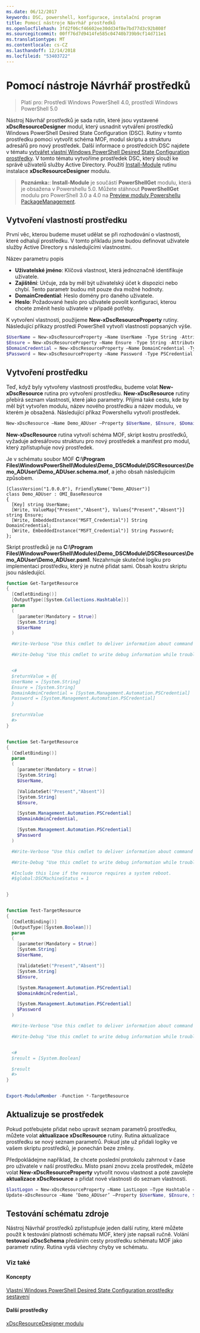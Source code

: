 ```yaml
---
ms.date: 06/12/2017
keywords: DSC, powershell, konfigurace, instalační program
title: Pomocí nástroje Návrhář prostředků
ms.openlocfilehash: 3fd2f06cf46602ee30dd34f8e7bd77d3c92b808f
ms.sourcegitcommit: 00ff76d7d9414fe585c04740b739b9cf14d711e1
ms.translationtype: MT
ms.contentlocale: cs-CZ
ms.lasthandoff: 12/14/2018
ms.locfileid: "53403722"
---
```

# <a name="using-the-resource-designer-tool"></a>Pomocí nástroje Návrhář prostředků

> Platí pro: Prostředí Windows PowerShell 4.0, prostředí Windows PowerShell 5.0

Nástroj Návrhář prostředků je sada rutin, které jsou vystavené **xDscResourceDesigner** modul, který usnadnit vytváření prostředků Windows PowerShell Desired State Configuration (DSC). Rutiny v tomto prostředku pomoci vytvořit schéma MOF, modul skriptu a strukturu adresářů pro nový prostředek. Další informace o prostředcích DSC najdete v tématu [vytvářet vlastní Windows PowerShell Desired State Configuration prostředky](authoringResource.md).
V tomto tématu vytvoříme prostředek DSC, který slouží ke správě uživatelů služby Active Directory.
Použití [Install-Module](/powershell/module/PowershellGet/Install-Module) rutinu instalace **xDscResourceDesigner** modulu.

>**Poznámka:**: **Install-Module** je součástí **PowerShellGet** modulu, která je obsažena v Powershellu 5.0. Můžete stáhnout **PowerShellGet** modulu pro PowerShell 3.0 a 4.0 na [Preview moduly Powershellu PackageManagement](https://www.microsoft.com/en-us/download/details.aspx?id=49186).

## <a name="creating-resource-properties"></a>Vytvoření vlastností prostředku
První věc, kterou budeme muset udělat se při rozhodování o vlastnosti, které odhalují prostředku. V tomto příkladu jsme budou definovat uživatele služby Active Directory s následujícími vlastnostmi.

Název parametru popis
* **Uživatelské jméno**: Klíčová vlastnost, která jednoznačně identifikuje uživatele.
* **Zajištění**: Určuje, zda by měl být uživatelský účet k dispozici nebo chybí. Tento parametr budou mít pouze dva možné hodnoty.
* **DomainCredential**: Heslo domény pro daného uživatele.
* **Heslo**: Požadované heslo pro uživatele povolit konfiguraci, kterou chcete změnit heslo uživatele v případě potřeby.

K vytvoření vlastnosti, použijeme **New-xDscResourceProperty** rutiny. Následující příkazy prostředí PowerShell vytvoří vlastností popsaných výše.

```powershell
$UserName = New-xDscResourceProperty –Name UserName -Type String -Attribute Key
$Ensure = New-xDscResourceProperty –Name Ensure -Type String -Attribute Write –ValidateSet “Present”, “Absent”
$DomainCredential = New-xDscResourceProperty –Name DomainCredential -Type PSCredential -Attribute Write
$Password = New-xDscResourceProperty –Name Password -Type PSCredential -Attribute Write
```

## <a name="create-the-resource"></a>Vytvoření prostředku

Teď, když byly vytvořeny vlastnosti prostředku, budeme volat **New-xDscResource** rutina pro vytvoření prostředku. **New-xDscResource** rutiny přebírá seznam vlastností, které jako parametry. Přijímá také cestu, kde by měl být vytvořen modulu, název nového prostředku a název modulu, ve kterém je obsažená. Následující příkaz Powershellu vytvoří prostředek.

```powershell
New-xDscResource –Name Demo_ADUser –Property $UserName, $Ensure, $DomainCredential, $Password –Path ‘C:\Program Files\WindowsPowerShell\Modules’ –ModuleName Demo_DSCModule
```

**New-xDscResource** rutina vytvoří schéma MOF, skript kostru prostředků, vyžaduje adresářovou strukturu pro nový prostředek a manifest pro modul, který zpřístupňuje nový prostředek.

Je v schématu soubor MOF **C:\Program Files\WindowsPowerShell\Modules\Demo_DSCModule\DSCResources\Demo_ADUser\Demo_ADUser.schema.mof**, a jeho obsah následujícím způsobem.

```
[ClassVersion("1.0.0.0"), FriendlyName("Demo_ADUser")]
class Demo_ADUser : OMI_BaseResource
{
  [Key] string UserName;
  [Write, ValueMap{"Present","Absent"}, Values{"Present","Absent"}] string Ensure;
  [Write, EmbeddedInstance("MSFT_Credential")] String DomainCredential;
  [Write, EmbeddedInstance("MSFT_Credential")] String Password;
};
```

Skript prostředků je na **C:\Program Files\WindowsPowerShell\Modules\Demo_DSCModule\DSCResources\Demo_ADUser\Demo_ADUser.psm1**. Nezahrnuje skutečné logiku pro implementaci prostředku, který je nutné přidat sami. Obsah kostru skriptu jsou následující.

```powershell
function Get-TargetResource
{
  [CmdletBinding()]
  [OutputType([System.Collections.Hashtable])]
  param
  (
    [parameter(Mandatory = $true)]
    [System.String]
    $UserName
  )

  #Write-Verbose "Use this cmdlet to deliver information about command processing."

  #Write-Debug "Use this cmdlet to write debug information while troubleshooting."


  <#
  $returnValue = @{
  UserName = [System.String]
  Ensure = [System.String]
  DomainAdminCredential = [System.Management.Automation.PSCredential]
  Password = [System.Management.Automation.PSCredential]
  }

  $returnValue
  #>
}


function Set-TargetResource
{
  [CmdletBinding()]
  param
  (
    [parameter(Mandatory = $true)]
    [System.String]
    $UserName,

    [ValidateSet("Present","Absent")]
    [System.String]
    $Ensure,

    [System.Management.Automation.PSCredential]
    $DomainAdminCredential,

    [System.Management.Automation.PSCredential]
    $Password
  )

  #Write-Verbose "Use this cmdlet to deliver information about command processing."

  #Write-Debug "Use this cmdlet to write debug information while troubleshooting."

  #Include this line if the resource requires a system reboot.
  #$global:DSCMachineStatus = 1


}


function Test-TargetResource
{
  [CmdletBinding()]
  [OutputType([System.Boolean])]
  param
  (
    [parameter(Mandatory = $true)]
    [System.String]
    $UserName,

    [ValidateSet("Present","Absent")]
    [System.String]
    $Ensure,

    [System.Management.Automation.PSCredential]
    $DomainAdminCredential,

    [System.Management.Automation.PSCredential]
    $Password
  )

  #Write-Verbose "Use this cmdlet to deliver information about command processing."

  #Write-Debug "Use this cmdlet to write debug information while troubleshooting."


  <#
  $result = [System.Boolean]

  $result
  #>
}


Export-ModuleMember -Function *-TargetResource
```

## <a name="updating-the-resource"></a>Aktualizuje se prostředek

Pokud potřebujete přidat nebo upravit seznam parametrů prostředku, můžete volat **aktualizace xDscResource** rutiny. Rutina aktualizace prostředku se nový seznam parametrů. Pokud jste už přidali logiky ve vašem skriptu prostředků, je ponechán beze změny.

Předpokládejme například, že chcete poslední protokolu zahrnout v čase pro uživatele v naší prostředku. Místo psaní znovu zcela prostředek, můžete volat **New-xDscResourceProperty** vytvořit novou vlastnost a poté zavolejte **aktualizace xDscResource** a přidat nové vlastnosti do seznam vlastností.

```powershell
$lastLogon = New-xDscResourceProperty –Name LastLogon –Type Hashtable –Attribute Write –Description “For mapping users to their last log on time”
Update-xDscResource –Name ‘Demo_ADUser’ –Property $UserName, $Ensure, $DomainCredential, $Password, $lastLogon -Force
```

## <a name="testing-a-resource-schema"></a>Testování schématu zdroje

Nástroj Návrhář prostředků zpřístupňuje jeden další rutiny, které můžete použít k testování platnosti schématu MOF, který jste napsali ručně. Volání **testovací xDscSchema** předáním cesty prostředku schématu MOF jako parametr rutiny. Rutina vydá všechny chyby ve schématu.

### <a name="see-also"></a>Viz také

#### <a name="concepts"></a>Koncepty
[Vlastní Windows PowerShell Desired State Configuration prostředky sestavení](authoringResource.md)

#### <a name="other-resources"></a>Další prostředky
[xDscResourceDesigner modulu](https://www.powershellgallery.com/packages/xDscResourceDesigner/1.12.0.0)

